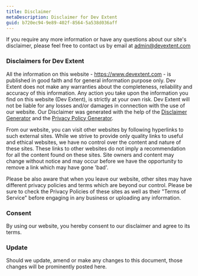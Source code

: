 ```yaml
---
title: Disclaimer
metaDescription: Disclaimer for Dev Extent
guid: b720ec94-9e89-402f-8564-5a538d036aff
---
```


If you require any more information or have any questions about our site's
disclaimer, please feel free to contact us by email at admin@devextent.com

### Disclaimers for Dev Extent

All the information on this website - https://www.devextent.com - is published
in good faith and for general information purpose only. Dev Extent does not make
any warranties about the completeness, reliability and accuracy of this
information. Any action you take upon the information you find on this website
(Dev Extent), is strictly at your own risk. Dev Extent will not be liable for
any losses and/or damages in connection with the use of our website. Our
Disclaimer was generated with the help of the
[Disclaimer Generator](https://www.privacypolicyonline.com/disclaimer-generator/)
and the [Privacy Policy Generator](https://www.generateprivacypolicy.com).

From our website, you can visit other websites by following hyperlinks to such
external sites. While we strive to provide only quality links to useful and
ethical websites, we have no control over the content and nature of these sites.
These links to other websites do not imply a recommendation for all the content
found on these sites. Site owners and content may change without notice and may
occur before we have the opportunity to remove a link which may have gone 'bad'.

Please be also aware that when you leave our website, other sites may have
different privacy policies and terms which are beyond our control. Please be
sure to check the Privacy Policies of these sites as well as their "Terms of
Service" before engaging in any business or uploading any information.

### Consent

By using our website, you hereby consent to our disclaimer and agree to its
terms.

### Update

Should we update, amend or make any changes to this document, those changes will
be prominently posted here.
